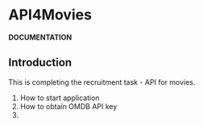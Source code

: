 # API4Movies

**DOCUMENTATION**

## Introduction
This is completing the recruitment task - API for movies.
<!-- there will be -->

1. How to start application
2. How to obtain OMDB API key
3. 